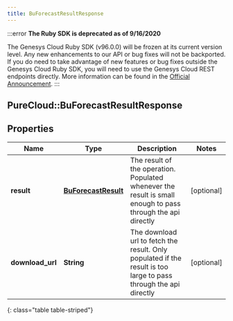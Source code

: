 ```yaml
---
title: BuForecastResultResponse
---
```


:::error
**The Ruby SDK is deprecated as of 9/16/2020**

The Genesys Cloud Ruby SDK (v96.0.0) will be frozen at its current version level. Any new enhancements to our API or bug fixes will not be backported. If you do need to take advantage of new features or bug fixes outside the Genesys Cloud Ruby SDK, you will need to use the Genesys Cloud REST endpoints directly. More information can be found in the [Official Announcement](https://developer.mypurecloud.com/forum/t/announcement-genesys-cloud-ruby-sdk-end-of-life/8850).
:::


## PureCloud::BuForecastResultResponse

## Properties

|Name | Type | Description | Notes|
|------------ | ------------- | ------------- | -------------|
| **result** | [**BuForecastResult**](BuForecastResult.html) | The result of the operation.  Populated whenever the result is small enough to pass through the api directly | [optional] |
| **download_url** | **String** | The download url to fetch the result.  Only populated if the result is too large to pass through the api directly | [optional] |
{: class="table table-striped"}


